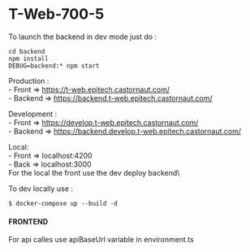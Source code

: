 # T-Web-700-5

To launch the backend in dev mode just do :
```
cd backend
npm install
DEBUG=backend:* npm start
```
 Production :     
    - Front => https://t-web.epitech.castornaut.com/ \
    - Backend => https://backend.t-web.epitech.castornaut.com/
 
  Development :     
     - Front => https://develop.t-web.epitech.castornaut.com/ \
     - Backend => https://backend.develop.t-web.epitech.castornaut.com/
     
  Local: \
     - Front => localhost:4200 \
     - Back => localhost:3000 \
     For the local the front use the dev deploy backend\
   
   To dev locally use :
   
    $ docker-compose up --build -d
    
 <h4> FRONTEND </h4>
 For api calles use apiBaseUrl variable in environment.ts
    
      
